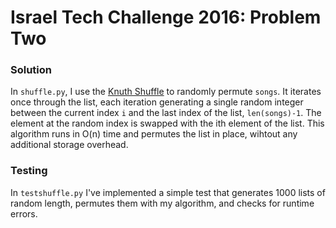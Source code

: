 # Israel Tech Challenge 2016: Problem Two


### Solution
In `shuffle.py`, I use the [Knuth Shuffle](https://en.wikipedia.org/wiki/Fisher–Yates_shuffle) to randomly permute `songs`. It iterates once through the list, each iteration generating a single random integer between the current index `i` and the last index of the list, `len(songs)-1`. The element at the random index is swapped with the ith element of the list. This algorithm runs in O(n) time and permutes the list in place, wihtout any additional storage overhead.

### Testing
In `testshuffle.py` I've implemented a simple test that generates 1000 lists of random length, permutes them with my algorithm, and checks for runtime errors. 